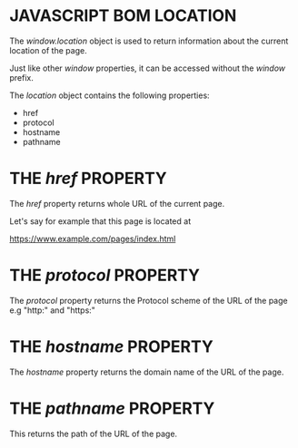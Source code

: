 # JAVASCRIPT BOM LOCATION
The *window.location* object is used to return information about the current location of the page.

Just like other *window* properties, it can be accessed without the *window* prefix.

The *location* object contains the following properties:

* href
* protocol
* hostname
* pathname

# THE *href* PROPERTY
The *href* property returns whole URL of the current page.

Let's say for example that this page is located at

https://www.example.com/pages/index.html

<script>
    const x = location.href;
    // x returns "https://www.example.com/pages/index.html"
</script>



# THE *protocol* PROPERTY
The *protocol* property returns the Protocol scheme of the URL of the page e.g "http:" and "https:"

<script>
    const x = location.protocol;
    // x returns "https:"
</script>



# THE *hostname* PROPERTY
The *hostname* property returns the domain name of the URL of the page.

<script>
    const x = location.hostname;
    //x returns "www.example.com"
</script>



# THE *pathname* PROPERTY
This returns the path of the URL of the page.

<script>
    const x = location.pathname;
    //x returns "/pages/index.html"
</script>